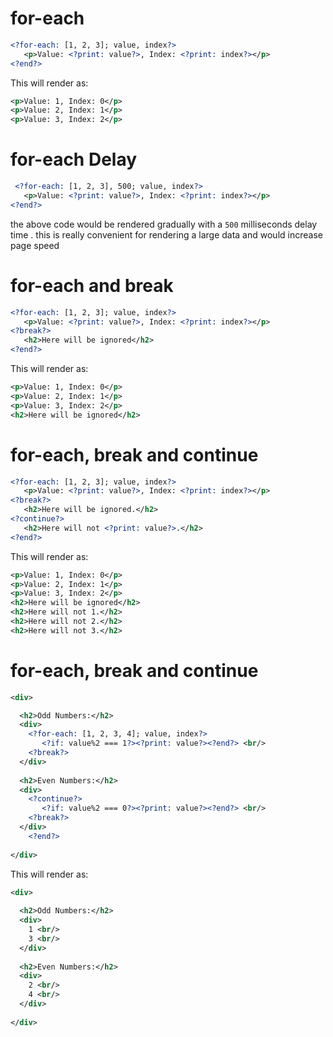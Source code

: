 # **for-each** 
```xml
<?for-each: [1, 2, 3]; value, index?>
   <p>Value: <?print: value?>, Index: <?print: index?></p>
<?end?>
```
  This will render as:
```xml
<p>Value: 1, Index: 0</p>
<p>Value: 2, Index: 1</p>
<p>Value: 3, Index: 2</p>
```

# **for-each Delay**
```xml
 <?for-each: [1, 2, 3], 500; value, index?>
   <p>Value: <?print: value?>, Index: <?print: index?></p>
<?end?>
```
the above code would be rendered gradually with a `500` milliseconds delay time
. this is really convenient for rendering a large data and would increase page speed


# **for-each and break**
```xml
<?for-each: [1, 2, 3]; value, index?>
   <p>Value: <?print: value?>, Index: <?print: index?></p>
<?break?>
   <h2>Here will be ignored</h2>
<?end?>
```
  This will render as:
```xml
<p>Value: 1, Index: 0</p>
<p>Value: 2, Index: 1</p>
<p>Value: 3, Index: 2</p>
<h2>Here will be ignored</h2>
```
# **for-each, break and continue**
```xml
<?for-each: [1, 2, 3]; value, index?>
   <p>Value: <?print: value?>, Index: <?print: index?></p>
<?break?>
   <h2>Here will be ignored.</h2>
<?continue?>
   <h2>Here will not <?print: value?>.</h2>
<?end?>
```
  This will render as:
```xml
<p>Value: 1, Index: 0</p>
<p>Value: 2, Index: 1</p>
<p>Value: 3, Index: 2</p>
<h2>Here will be ignored</h2>
<h2>Here will not 1.</h2>
<h2>Here will not 2.</h2>
<h2>Here will not 3.</h2>
```
# **for-each, break and continue**
```xml
<div>

  <h2>Odd Numbers:</h2>
  <div>
    <?for-each: [1, 2, 3, 4]; value, index?>
       <?if: value%2 === 1?><?print: value?><?end?> <br/>
    <?break?>
  </div>
 
  <h2>Even Numbers:</h2>
  <div>
    <?continue?>
       <?if: value%2 === 0?><?print: value?><?end?> <br/>
    <?break?>
  </div>
    <?end?>
    
</div>
```
  This will render as:
```xml
<div>
  
  <h2>Odd Numbers:</h2>
  <div>
    1 <br/>
    3 <br/>
  </div>
  
  <h2>Even Numbers:</h2>
  <div>
    2 <br/>
    4 <br/>
  </div>
    
</div>
```